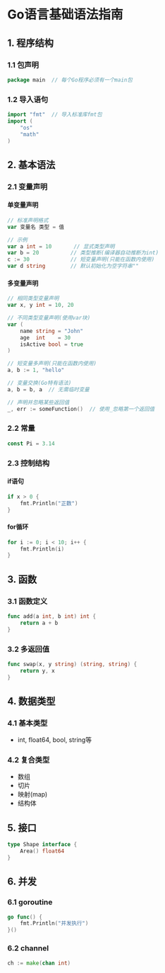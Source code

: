 # Go语言基础语法指南

## 1. 程序结构

### 1.1 包声明
```go
package main  // 每个Go程序必须有一个main包
```

### 1.2 导入语句
```go
import "fmt"  // 导入标准库fmt包
import (
    "os"
    "math"
)
```

## 2. 基本语法

### 2.1 变量声明

#### 单变量声明
```go
// 标准声明格式
var 变量名 类型 = 值

// 示例
var a int = 10       // 显式类型声明
var b = 20          // 类型推断(编译器自动推断为int)
c := 30             // 短变量声明(只能在函数内使用)
var d string        // 默认初始化为空字符串""
```

#### 多变量声明
```go
// 相同类型变量声明
var x, y int = 10, 20

// 不同类型变量声明(使用var块)
var (
    name string = "John"
    age  int    = 30
    isActive bool = true
)

// 短变量多声明(只能在函数内使用)
a, b := 1, "hello"

// 变量交换(Go特有语法)
a, b = b, a  // 无需临时变量

// 声明并忽略某些返回值
_, err := someFunction()  // 使用_忽略第一个返回值
```

### 2.2 常量
```go
const Pi = 3.14
```

### 2.3 控制结构

#### if语句
```go
if x > 0 {
    fmt.Println("正数")
}
```

#### for循环
```go
for i := 0; i < 10; i++ {
    fmt.Println(i)
}
```

## 3. 函数

### 3.1 函数定义
```go
func add(a int, b int) int {
    return a + b
}
```

### 3.2 多返回值
```go
func swap(x, y string) (string, string) {
    return y, x
}
```

## 4. 数据类型

### 4.1 基本类型
- int, float64, bool, string等

### 4.2 复合类型
- 数组
- 切片
- 映射(map)
- 结构体

## 5. 接口

```go
type Shape interface {
    Area() float64
}
```

## 6. 并发

### 6.1 goroutine
```go
go func() {
    fmt.Println("并发执行")
}()
```

### 6.2 channel
```go
ch := make(chan int)
```